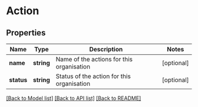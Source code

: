 # Action

## Properties
Name | Type | Description | Notes
------------ | ------------- | ------------- | -------------
**name** | **string** | Name of the actions for this organisation | [optional] 
**status** | **string** | Status of the action for this organisation | [optional] 

[[Back to Model list]](../README.md#documentation-for-models) [[Back to API list]](../README.md#documentation-for-api-endpoints) [[Back to README]](../README.md)


